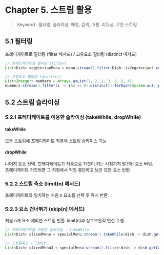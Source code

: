 # Chapter 5. 스트림 활용
> Keyword : 필터링, 슬라이싱, 매칭, 검색, 매핑, 리듀싱, 무한 스트림

## 5.1 필터링
프레디케이트로 필터링 (filter 메서드) / 고유요소 필터링 (distinct 메서드)
```java
// 프레드케이트로 필터링 (filter)
List<Dish> vegeterianMenu = menu.stream().filter(Dish::isVegeterian).collect(toList());

// 고유요소 필터링 (distinct)
List<Integer> numbers = Arrays.asList(1, 2, 1, 3, 3, 2, 4);
numbers.stream().filter(i -> i%2 == 0).distinct().forEach(System.out::println);
```

## 5.2 스트림 슬라이싱
### 5.2.1 프레디케이트를 이용한 슬라이싱 (takeWhile, dropWhile)
#### takeWhile
모든 스트림에 프레디케이트 적용해 스트림 슬라이스 가능
#### dropWhile
나머지 요소 선택. 프레디케이트가 처음으로 거짓이 되는 시점까지 발견된 요소 버림.  
프레디케이트 거짓되면 그 지점에서 직접 중단하고 남은 모든 요소 반환.  

### 5.2.2 스트림 축소 (limit(n) 메서드)
프레디케이트와 일치하는 처음 n 요소를 선택 후 즉시 반환.

### 5.2.3 요소 건너뛰기 (skip(n) 메서드)
처음 n개 요소 제외한 스트림 반환. limit(n)과 상호보완적 연산 수행.
```java
// 프레디케이트를 이용한 슬라이싱 - takeWhile
List<Dish> slicedMenu = specialMenu.stream().takeWhile(dish -> dish.getCalories() < 320).collect(toList());

// 스트림축소 - limit
List<Dish> slicedMenu3 = specialMenu.stream().filter(dish -> dish.getCalories() < 320).limit(3).collect(toList());
```

